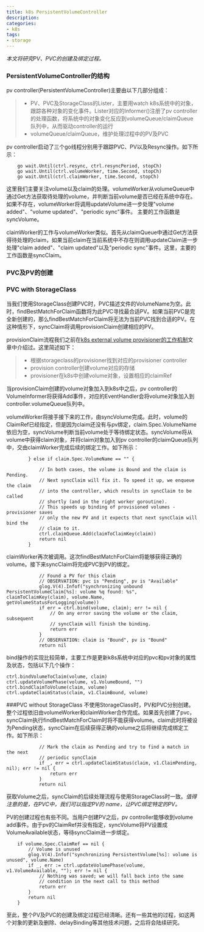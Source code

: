 ```yaml
---
title: k8s PersistentVolumeController
description: 
categories:
- k8s
tags:
- storage
---
```


*本文将研究PV、PVC的创建及绑定过程。*

### PersistentVolumeController的结构

pv controller(PersistentVolumeController)主要由以下几部分组成：
> - PV、PVC及StorageClass的Lister，主要用watch k8s系统中的对象，跟踪各种对象的变化事件。Lister对应的Informer()注册了pv controller的处理函数，将系统中的对象变化反应到volumeQueue/claimQueue队列中，从而驱动controller的运行
> - volumeQueue/claimQueue，维护处理过程中的PV及PVC

pv controller启动了三个go线程分别用于跟踪PVC、PV以及Resync操作。如下所示：
```
    go wait.Until(ctrl.resync, ctrl.resyncPeriod, stopCh)
    go wait.Until(ctrl.volumeWorker, time.Second, stopCh)
    go wait.Until(ctrl.claimWorker, time.Second, stopCh)
```
这里我们主要关注volume以及claim的处理。volumeWorker从volumeQueue中通过Get方法获取待处理的volume，并判断当前volume是否已经在系统中存在。如果不存在，volumeWorker将调用updateVolume进一步处理"volume added"、"volume updated"、"periodic sync"事件。 主要的工作函数是syncVolume。

claimWorker的工作与volumeWorker类似。首先从claimQueue中通过Get方法获得待处理的claim，如果当前claim在当前系统中不存在则调用updateClaim进一步处理"claim added"、"claim updated"以及"periodic sync"事件。这里，主要的工作函数是syncClaim。


### PVC及PV的创建


### PVC with StorageClass
当我们使用StorageClass创建PVC时，PVC描述文件的VolumeName为空。此时，findBestMatchForClaim函数将为此PVC寻找最合适PV。如果当前PVC是完全新创建的，那么findBestMatchForClaim将无法为当前PVC找到合适的PV。在这种情形下，syncClaim将调用provisionClaim创建相应的PV。

provisionClaim流程我们之前在[k8s external volume provisioner的工作机制]()文章中介绍过。这里简述如下：
> - 根据storageclass的provisioner找到对应的provisioner controller
> - provision controller创建volume对应的存储
> - provisioner在k8s中创建volume对象，设置相应的claimRef

当provisionClaim创建的volume对象加入到k8s中之后，pv controller的VolumeInformer将获得Add事件，对应的EventHandler会将volume对象加入到controller.volumeQueue队列中。

volumeWorker将接手接下来的工作，由syncVolume完成。此时，volume的ClaimRef已经指定，但是因为claim还没有与pv绑定，claim.Spec.VolumeName依旧为空，syncVolume判断当前volume处于等待绑定状态。syncVolume将从volume中获得claim对象，并将claim对象加入到pv controller的claimQueue队列中，交由claimWorker完成后续的绑定工作。如下所示：
```
        } else if claim.Spec.VolumeName == "" {

            // In both cases, the volume is Bound and the claim is Pending.
            // Next syncClaim will fix it. To speed it up, we enqueue the claim
            // into the controller, which results in syncClaim to be called
            // shortly (and in the right worker goroutine).
            // This speeds up binding of provisioned volumes - provisioner saves
            // only the new PV and it expects that next syncClaim will bind the
            // claim to it.
            ctrl.claimQueue.Add(claimToClaimKey(claim))
            return nil
        }
```

claimWorker再次被调用。这次findBestMatchForClaim将能够获得正确的volume。接下来syncClaim将完成PVC到PV的绑定。
```
            // Found a PV for this claim
            // OBSERVATION: pvc is "Pending", pv is "Available"
            glog.V(4).Infof("synchronizing unbound PersistentVolumeClaim[%s]: volume %q found: %s", claimToClaimKey(claim), volume.Name, getVolumeStatusForLogging(volume))
            if err = ctrl.bind(volume, claim); err != nil {
                // On any error saving the volume or the claim, subsequent
                // syncClaim will finish the binding.
                return err
            }
            // OBSERVATION: claim is "Bound", pv is "Bound"
            return nil
```
bind操作的实现比较简单，主要工作是更新k8s系统中对应的pvc和pv对象的属性及状态，包括以下几个操作：
```
ctrl.bindVolumeToClaim(volume, claim)
ctrl.updateVolumePhase(volume, v1.VolumeBound, "")
ctrl.bindClaimToVolume(claim, volume)
ctrl.updateClaimStatus(claim, v1.ClaimBound, volume)
```

###PVC without StorageClass
不使用StorageClass时，PV和PVC分别创建。整个过程依旧由volumeWorker和claimWorker合作完成。如果首先创建了pvc，syncClaim执行findBestMatchForClaim时将不能获得volume。claim此时将被设为Pending状态，syncClaim在后续获得正确的volume之后将继续完成绑定工作。如下所示：
```
            // Mark the claim as Pending and try to find a match in the next
            // periodic syncClaim
            if _, err = ctrl.updateClaimStatus(claim, v1.ClaimPending, nil); err != nil {
                return err
            }
            return nil
```

获取Volume之后，syncClaim的后续处理流程与使用StorageClass时一致。*值得注意的是，在PVC中，我们可以指定PV的 name，让PVC绑定特定的PV。*

PV的创建过程也有些不同。当用户创建PV之后，pv controller能够收到volume add事件。由于pv的ClaimRef并没有指定，syncVolume将PV设置成VolumeAvailable状态，等待syncClaim进一步绑定。
```
    if volume.Spec.ClaimRef == nil {
        // Volume is unused
        glog.V(4).Infof("synchronizing PersistentVolume[%s]: volume is unused", volume.Name)
        if _, err := ctrl.updateVolumePhase(volume, v1.VolumeAvailable, ""); err != nil {
            // Nothing was saved; we will fall back into the same
            // condition in the next call to this method
            return err
        }
        return nil
    }
```
至此，整个PV及PVC的创建及绑定过程已经清晰。还有一些其他的过程，如这两个对象的更新及删除、delayBinding等其他技术问题，之后将会陆续研究。

